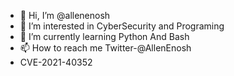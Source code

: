 - 👋 Hi, I’m @allenenosh
- 👀 I’m interested in CyberSecurity and Programing
- 🌱 I’m currently learning Python And Bash 
- 📫 How to reach me Twitter-@AllenEnosh
- CVE-2021-40352 
<!---
allenenosh/allenenosh is a ✨ special ✨ repository because its `README.md` (this file) appears on your GitHub profile.
You can click the Preview link to take a look at your changes.
--->

